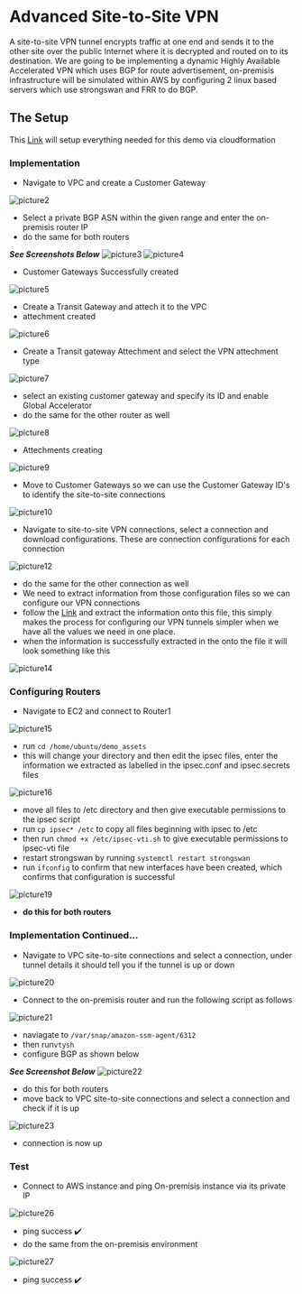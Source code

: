 # Advanced Site-to-Site VPN
A site-to-site VPN tunnel encrypts traffic at one end and sends it to the other site over the public Internet where it is decrypted and routed on to its destination. We are going to be implementing a dynamic Highly Available Accelerated VPN which uses BGP for route advertisement, on-premisis infrastructure will be simulated within AWS by configuring 2 linux based servers which use strongswan and FRR to do BGP.

## The Setup
This [Link](https://console.aws.amazon.com/cloudformation/home?region=us-east-1#/stacks/create/review?templateURL=https://learn-cantrill-labs.s3.amazonaws.com/aws-hybrid-bgpvpn/BGPVPNINFRA.yaml&stackName=ADVANCEDVPNDEMO) will setup everything needed for this demo via cloudformation

### Implementation
- Navigate to VPC and create a Customer Gateway

![picture2](https://github.com/Lihle80/AWS/blob/main/Advanced-Site-to-Site-VPN/images/2.-s1-nav-to-VPC-and-create-CGW.png)
- Select a private BGP ASN within the given range and enter the on-premisis router IP
- do the same for both routers

**_See Screenshots Below_**
![picture3](https://github.com/Lihle80/AWS/blob/main/Advanced-Site-to-Site-VPN/images/3.-CGW-for-on-prem-router(use-Public-IP-of-on-prem-router).png)
![picture4](https://github.com/Lihle80/AWS/blob/main/Advanced-Site-to-Site-VPN/images/4.-do-the-same-for-router-2(BGP-can-be-anything-in-a-specified-range).png)
- Customer Gateways Successfully created

![picture5](https://github.com/Lihle80/AWS/blob/main/Advanced-Site-to-Site-VPN/images/5.-CGW's-successfully-created.png)
- Create a Transit Gateway and attech it to the VPC
- attechment created

![picture6](https://github.com/Lihle80/AWS/blob/main/Advanced-Site-to-Site-VPN/images/6.-TGW-created-and-atteched-to-VPC,-create-more-attechments-to-on-prem-routers.png)
- Create a Transit gateway Attechment and select the VPN attechment type

![picture7](https://github.com/Lihle80/AWS/blob/main/Advanced-Site-to-Site-VPN/images/7.-select-TGW-and-select-VPN.png)
- select an existing customer gateway and specify its ID and enable Global Accelerator
- do the same for the other router as well

![picture8](https://github.com/Lihle80/AWS/blob/main/Advanced-Site-to-Site-VPN/images/8.-select-on-prem-router1-and-enable-accelerator.png)
- Attechments creating

![picture9](https://github.com/Lihle80/AWS/blob/main/Advanced-Site-to-Site-VPN/images/9.-do-the-same-for-router-2-and-the-result-is-site-to-site-VPN-connections-creation.png)
- Move to Customer Gateways so we can use the Customer Gateway ID's to identify the site-to-site connections

![picture10](https://github.com/Lihle80/AWS/blob/main/Advanced-Site-to-Site-VPN/images/10.-move-to-customer-gateway-and-this-will-allow-us-to-tell-which-site-to-site-connection-is-which-by-matching-Customer-gateway-ID's.png)
- Navigate to site-to-site VPN connections, select a connection and download configurations. These are connection configurations for each connection

![picture12](https://github.com/Lihle80/AWS/blob/main/Advanced-Site-to-Site-VPN/images/12.-do-the-same-for-router-2-(these-contain-connection-config-of-each-VPN-connection).png)
- do the same for the other connection as well
- We need to extract information from those configuration files so we can configure our VPN connections
- follow the [Link](https://github.com/Lihle80/AWS/blob/main/Advanced-Site-to-Site-VPN/images/DemoValueTemplate.txt) and extract the information onto this file, this simply makes the process for configuring our VPN tunnels simpler when we have all the values we need in one place.
- when the information is successfully extracted in the onto the file it will look something like this


![picture14](https://github.com/Lihle80/AWS/blob/main/Advanced-Site-to-Site-VPN/images/14.-info-successfuly-extracted.png)
### Configuring Routers
- Navigate to EC2 and connect to Router1

![picture15](https://github.com/Lihle80/AWS/blob/main/Advanced-Site-to-Site-VPN/images/15.-connet-to-router-1-and-config-it.png)
- run ```cd /home/ubuntu/demo_assets```
- this will change your directory and then edit the ipsec files, enter the information we extracted as labelled in the ipsec.conf and ipsec.secrets files

![picture16](https://github.com/Lihle80/AWS/blob/main/Advanced-Site-to-Site-VPN/images/16.-config-files-.png)
- move all files to /etc directory and then give executable permissions to the ipsec script
- run ```cp ipsec* /etc``` to copy all files beginning with ipsec to /etc
- then run ```chmod +x /etc/ipsec-vti.sh``` to give executable permissions to ipsec-vti file
- restart strongswan by running ```systemctl restart strongswan```
- run ```ifconfig``` to confirm that new interfaces have been created, which confirms that configuration is successful

![picture19](https://github.com/Lihle80/AWS/blob/main/Advanced-Site-to-Site-VPN/images/19.-confirmation-that-config-was-successful(do-the-same-for-router-2).png)
- **do this for both routers**
### Implementation Continued...
- Navigate to VPC site-to-site connections and select a connection, under tunnel details it should tell you if the tunnel is up or down 

![picture20](https://github.com/Lihle80/AWS/blob/main/Advanced-Site-to-Site-VPN/images/20.-nav-to-VPC-under-s2s-connections-select-a-connection-and-check-tunnel-details(under-details)-should-tell-you-if-IPsec-tunnel-is-up-or-down.png)
- Connect to the on-premisis router and run the following script as follows

![picture21](https://github.com/Lihle80/AWS/blob/main/Advanced-Site-to-Site-VPN/images/21.-open-on-prem-router-and-install-package(do-the-same-for-the-second-router).png)
- naviagate to ```/var/snap/amazon-ssm-agent/6312```
- then run```vtysh```
- configure BGP as shown below

**_See Screenshot Below_**
![picture22](https://github.com/Lihle80/AWS/blob/main/Advanced-Site-to-Site-VPN/images/22.-configure-BGP-on-routers.png)
- do this for both routers
- move back to VPC site-to-site connections and select a connection and check if it is up

![picture23](https://github.com/Lihle80/AWS/blob/main/Advanced-Site-to-Site-VPN/images/23.-under-s2s-you-can-see-that-BGP-is-Up-and-there-are-2-connections.png)
- connection is now up

### Test
- Connect to AWS instance and ping On-premisis instance via its private IP

![picture26](https://github.com/Lihle80/AWS/blob/main/Advanced-Site-to-Site-VPN/images/26.-ping-success(do-the-same-from-the-other-side-now).png)
- ping success ✔️
- do the same from the on-premisis environment

![picture27](https://github.com/Lihle80/AWS/blob/main/Advanced-Site-to-Site-VPN/images/27.-ping-success.png)
- ping success ✔️


